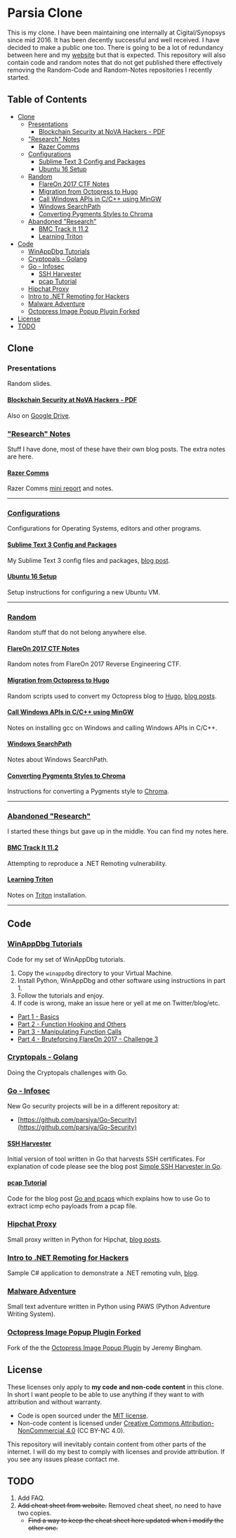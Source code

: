 # Parsia Clone
This is my clone. I have been maintaining one internally at Cigital/Synopsys since mid 2016. It has been decently successful and well received. I have decided to make a public one too. There is going to be a lot of redundancy between here and my [website][parsiya.net] but that is expected. This repository will also contain code and random notes that do not get published there effectively removing the Random-Code and Random-Notes repositories I recently started.

## Table of Contents
<!-- MarkdownTOC autolink=true autoanchor=true -->

- [Clone](#clone)
    - [Presentations](#presentations)
        - [Blockchain Security at NoVA Hackers - PDF](#blockchain-security-at-nova-hackers---pdf)
    - ["Research" Notes](#research-notes)
        - [Razer Comms](#razer-comms)
    - [Configurations](#configurations)
        - [Sublime Text 3 Config and Packages](#sublime-text-3-config-and-packages)
        - [Ubuntu 16 Setup](#ubuntu-16-setup)
    - [Random](#random)
        - [FlareOn 2017 CTF Notes](#flareon-2017-ctf-notes)
        - [Migration from Octopress to Hugo](#migration-from-octopress-to-hugo)
        - [Call Windows APIs in C/C++ using MinGW](#call-windows-apis-in-cc-using-mingw)
        - [Windows SearchPath](#windows-searchpath)
        - [Converting Pygments Styles to Chroma](#converting-pygments-styles-to-chroma)
    - [Abandoned "Research"](#abandoned-research)
        - [BMC Track It 11.2](#bmc-track-it-112)
        - [Learning Triton](#learning-triton)
- [Code](#code)
    - [WinAppDbg Tutorials](#winappdbg-tutorials)
    - [Cryptopals - Golang](#cryptopals---golang)
    - [Go - Infosec](#go---infosec)
        - [SSH Harvester](#ssh-harvester)
        - [pcap Tutorial](#pcap-tutorial)
    - [Hipchat Proxy](#hipchat-proxy)
    - [Intro to .NET Remoting for Hackers](#intro-to-net-remoting-for-hackers)
    - [Malware Adventure](#malware-adventure)
    - [Octopress Image Popup Plugin Forked](#octopress-image-popup-plugin-forked)
- [License](#license)
- [TODO](#todo)

<!-- /MarkdownTOC -->

<!-- Start Clone -->
<a id="clone"></a>
## Clone

<a id="presentations"></a>
### Presentations
Random slides.

<a id="blockchain-security-at-nova-hackers---pdf"></a>
#### [Blockchain Security at NoVA Hackers - PDF](clone/presentations/BlockchainSecurityin30Minutes-Parsia-NoVAHackers-March12-2018.pdf)
Also on [Google Drive][blockchain-security-1].

<a id="research-notes"></a>
### ["Research" Notes](clone/research)
Stuff I have done, most of these have their own blog posts. The extra notes are here.

<a id="razer-comms"></a>
#### [Razer Comms](clone/research/razer-comms/)
Razer Comms [mini report][razer-comms-blog] and notes.

-----

<a id="configurations"></a>
### [Configurations](clone/configs)
Configurations for Operating Systems, editors and other programs.

<a id="sublime-text-3-config-and-packages"></a>
#### [Sublime Text 3 Config and Packages](clone/configs/sublime-text)
My Sublime Text 3 config files and packages, [blog post][from-atom-to-sublime].

<a id="ubuntu-16-setup"></a>
#### [Ubuntu 16 Setup](clone/configs/ubuntu-16-setup.md)
Setup instructions for configuring a new Ubuntu VM.

-----

<a id="random"></a>
### [Random](clone/random)
Random stuff that do not belong anywhere else.

<a id="flareon-2017-ctf-notes"></a>
#### [FlareOn 2017 CTF Notes](clone/random/flareon-2017)
Random notes from FlareOn 2017 Reverse Engineering CTF.

<a id="migration-from-octopress-to-hugo"></a>
#### [Migration from Octopress to Hugo](clone/random/octopress-migration.md)
Random scripts used to convert my Octopress blog to [Hugo][hugo-link], [blog posts][hugo-posts].

<a id="call-windows-apis-in-cc-using-mingw"></a>
#### [Call Windows APIs in C/C++ using MinGW](clone/random/mingw-windows.md)
Notes on installing gcc on Windows and calling Windows APIs in C/C++.

<a id="windows-searchpath"></a>
#### [Windows SearchPath](clone/random/search-path.md)
Notes about Windows SearchPath.

<a id="converting-pygments-styles-to-chroma"></a>
#### [Converting Pygments Styles to Chroma](clone/random/chroma-pygments-convert)
Instructions for converting a Pygments style to [Chroma][chroma].

-----

<a id="abandoned-research"></a>
### [Abandoned "Research"](clone/abandoned-research)
I started these things but gave up in the middle. You can find my notes here.

<a id="bmc-track-it-112"></a>
#### [BMC Track It 11.2](clone/abandoned-research/BMC-Track-It-11.2.md)
Attempting to reproduce a .NET Remoting vulnerability.

<a id="learning-triton"></a>
#### [Learning Triton](clone/abandoned-research/learning-triton.md)
Notes on [Triton](https://triton.quarkslab.com/) installation.

<!-- End Clone -->

-----

<!-- Start Code -->
<a id="code"></a>
## Code

<a id="winappdbg-tutorials"></a>
### [WinAppDbg Tutorials](code/winappdbg)
Code for my set of WinAppDbg tutorials.

1. Copy the `winappdbg` directory to your Virtual Machine.
2. Install Python, WinAppDbg and other software using instructions in part 1.
3. Follow the tutorials and enjoy.
4. If code is wrong, make an issue here or yell at me on Twitter/blog/etc.

- [Part 1 - Basics][winappdbg-1]
- [Part 2 - Function Hooking and Others][winappdbg-2]
- [Part 3 - Manipulating Function Calls][winappdbg-3]
- [Part 4 - Bruteforcing FlareOn 2017 - Challenge 3][winappdbg-4]

<a id="cryptopals---golang"></a>
### [Cryptopals - Golang](code/cryptopals/go)
Doing the Cryptopals challenges with Go.

<a id="go---infosec"></a>
### [Go - Infosec](code/go-infosec/)
New Go security projects will be in a different repository at:

- [https://github.com/parsiya/Go-Security](https://github.com/parsiya/Go-Security)

<a id="ssh-harvester"></a>
#### [SSH Harvester](go-infosec/ssh-harvester)
Initial version of tool written in Go that harvests SSH certificates. For explanation of code please see the blog post [Simple SSH Harvester in Go][go-sshharvester].

<a id="pcap-tutorial"></a>
#### [pcap Tutorial](code/go-infosec/pcap-tutorial)
Code for the blog post [Go and pcaps][go-pcap] which explains how to use Go to extract icmp echo payloads from a pcap file.

<a id="hipchat-proxy"></a>
### [Hipchat Proxy](code/hipchat-proxy)
Small proxy written in Python for Hipchat, [blog posts][hipchat-posts].

<a id="intro-to-net-remoting-for-hackers"></a>
### [Intro to .NET Remoting for Hackers](code/net-remoting)
Sample C# application to demonstrate a .NET remoting vuln, [blog][net-remoting].

<a id="malware-adventure"></a>
### [Malware Adventure](code/malware-adventure)
Small text adventure written in Python using PAWS (Python Adventure Writing System).

<a id="octopress-image-popup-plugin-forked"></a>
### [Octopress Image Popup Plugin Forked](https://github.com/parsiya/octopress-image-popup-forked)
Fork of the the [Octopress Image Popup Plugin][original-popup] by Jeremy Bingham.

<!-- End Code -->

<a id="license"></a>
## License
These licenses only apply to **my code and non-code content** in this clone. In short I want people to be able to use anything if they want to with attribution and without warranty.

- Code is open sourced under the [MIT license](LICENSE-code).
- Non-code content is licensed under [Creative Commons Attribution-NonCommercial 4.0][CC-license] (CC BY-NC 4.0).

This repository will inevitably contain content from other parts of the internet. I will do my best to comply with licenses and provide attribution. If you see any issues please contact me.

<a id="todo"></a>
## TODO
1. Add FAQ.
2. ~~Add cheat sheet from website.~~ Removed cheat sheet, no need to have two copies.
    - ~~Find a way to keep the cheat sheet here updated when I modify the other one.~~


<!-- Start Links -->

[parsiya.net]: https://parsiya.net
[CC-license]:  https://creativecommons.org/licenses/by-nc-sa/4.0/
[hipchat-posts]: https://parsiya.net/categories/hipchat/
[net-remoting]: https://parsiya.net/blog/2015-11-14-intro-to-.net-remoting-for-hackers/
[original-popup]: https://github.com/ctdk/octopress-image-popup
[cheat-sheet-ext]: https://parsiya.net/cheatsheet
[hugo-posts]: https://parsiya.net/categories/migration-to-hugo/
[hugo-link]: https://gohugo.io/
[razer-comms-blog]: https://parsiya.net/blog/2017-09-21-razer-comms/
[winappdbg-1]: https://parsiya.net/blog/2017-11-09-winappdbg---part-1---basics/
[winappdbg-2]: https://parsiya.net/blog/2017-11-11-winappdbg---part-2---function-hooking-and-others/
[winappdbg-3]: https://parsiya.net/blog/2017-11-15-winappdbg---part-3---manipulating-function-calls/
[winappdbg-4]: https://parsiya.net/blog/2017-11-15-winappdbg---part-4---bruteforcing-flareon-2017---challenge-3/
[go-pcap]: https://parsiya.net/blog/2017-12-03-go-and-pcaps/
[go-sshharvester]: https://parsiya.net/blog/2017-12-29-simple-ssh-harvester-in-go/
[blockchain-security-1]: https://drive.google.com/file/d/1aXJgpGs6TznOx5uO7U1cvkvi-zVEjPSJ/view
[from-atom-to-sublime]: https://parsiya.net/blog/2017-07-08-from-atom-to-sublime-text/
[chroma]: https://github.com/alecthomas/chroma

<!-- End Links -->